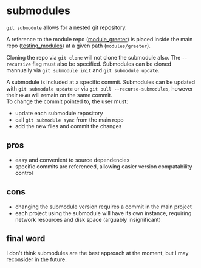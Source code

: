 # submodules

`git submodule` allows for a nested git repository.

A reference to the module repo ([module_greeter][module]) is placed inside the
main repo ([testing_modules][testing]) at a given path (`modules/greeter`).

Cloning the repo via `git clone` will not clone the submodule also. The
`--recursive` flag must also be specified. Submodules can be cloned mannually
via `git submodule init` and `git submodule update`.

A submodule is included at a specific commit. Submodules can be updated with
`git submodule update` or via `git pull --recurse-submodules`, however their
`HEAD` will remain on the same commit.  
To change the commit pointed to, the user must:
- update each submodule repository
- call `git submodule sync` from the main repo
- add the new files and commit the changes

## pros
- easy and convenient to source dependencies
- specific commits are referenced, allowing easier version compatability control

## cons
- changing the submodule version requires a commit in the main project
- each project using the submodule will have its own instance, requiring
network resources and disk space (arguably insignificant)

## final word
I don't think submodules are the best approach at the moment, but I may
reconsider in the future.

[testing]: <https://github.com/qtechdev/testing_modules>
[module]: <https://github.com/qtechdev/module_greeter>
